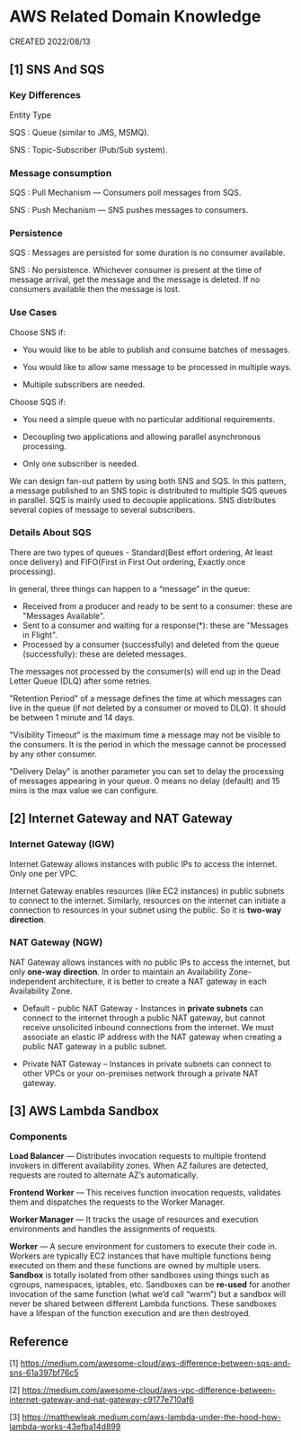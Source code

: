 # AWS Related Domain Knowledge

CREATED 2022/08/13

## [1] SNS And SQS

### Key Differences

Entity Type

SQS : Queue (similar to JMS, MSMQ).

SNS : Topic-Subscriber (Pub/Sub system).

### Message consumption

SQS : Pull Mechanism — Consumers poll messages from SQS.

SNS : Push Mechanism — SNS pushes messages to consumers.

### Persistence

SQS : Messages are persisted for some duration is no consumer available.

SNS : No persistence. Whichever consumer is present at the time of message arrival, get the message and the message is deleted. If no consumers available then the message is lost.

### Use Cases

Choose SNS if:

* You would like to be able to publish and consume batches of messages.

* You would like to allow same message to be processed in multiple ways.

* Multiple subscribers are needed.

Choose SQS if:

* You need a simple queue with no particular additional requirements.

* Decoupling two applications and allowing parallel asynchronous processing.

* Only one subscriber is needed.

We can design fan-out pattern by using both SNS and SQS. In this pattern, a message published to an SNS topic is distributed to multiple SQS queues in parallel. SQS is mainly used to decouple applications. SNS distributes several copies of message to several subscribers.

### Details About SQS

There are two types of queues - Standard(Best effort ordering, At least once delivery) and FIFO(First in First Out ordering, Exactly once processing).

In general, three things can happen to a “message” in the queue:

* Received from a producer and ready to be sent to a consumer: these are "Messages Available".
* Sent to a consumer and waiting for a response(*): these are "Messages in Flight".
* Processed by a consumer (successfully) and deleted from the queue (successfully): these are deleted messages.

The messages not processed by the consumer(s) will end up in the Dead Letter Queue (DLQ) after some retries.

"Retention Period" of a message defines the time at which messages can live in the queue (if not deleted by a consumer or moved to DLQ). It should be between 1 minute and 14 days.

"Visibility Timeout" is the maximum time a message may not be visible to the consumers. It is the period in which the message cannot be processed by any other consumer.

"Delivery Delay" is another parameter you can set to delay the processing of messages appearing in your queue. 0 means no delay (default) and 15 mins is the max value we can configure.

## [2] Internet Gateway and NAT Gateway

### Internet Gateway (IGW)

Internet Gateway allows instances with public IPs to access the internet. Only one per VPC.

Internet Gateway enables resources (like EC2 instances) in public subnets to connect to the internet. Similarly, resources on the internet can initiate a connection to resources in your subnet using the public. So it is **two-way direction**.

### NAT Gateway (NGW)

NAT Gateway allows instances with no public IPs to access the internet, but only **one-way direction**. In order to maintain an Availability Zone-independent architecture, it is better to create a NAT gateway in each Availability Zone.

* Default - public NAT Gateway - Instances in **private subnets** can connect to the internet through a public NAT gateway, but cannot receive unsolicited inbound connections from the internet. We must associate an elastic IP address with the NAT gateway when creating a public NAT gateway in a public subnet.

* Private NAT Gateway – Instances in private subnets can connect to other VPCs or your on-premises network through a private NAT gateway.

## [3] AWS Lambda Sandbox

### Components

**Load Balancer** — Distributes invocation requests to multiple frontend invokers in different availability zones. When AZ failures are detected, requests are routed to alternate AZ’s automatically.

**Frontend Worker** — This receives function invocation requests, validates them and dispatches the requests to the Worker Manager.

**Worker Manager** — It tracks the usage of resources and execution environments and handles the assignments of requests.

**Worker** — A secure environment for customers to execute their code in. Workers are typically EC2 instances that have multiple functions being executed on them and these functions are owned by multiple users. **Sandbox** is totally isolated from other sandboxes using things such as cgroups, namespaces, iptables, etc. Sandboxes can be **re-used** for another invocation of the same function (what we’d call “warm”) but a sandbox will never be shared between different Lambda functions. These sandboxes have a lifespan of the function execution and are then destroyed.

## Reference

[1] <https://medium.com/awesome-cloud/aws-difference-between-sqs-and-sns-61a397bf76c5>

[2] <https://medium.com/awesome-cloud/aws-vpc-difference-between-internet-gateway-and-nat-gateway-c9177e710af6>

[3] <https://matthewleak.medium.com/aws-lambda-under-the-hood-how-lambda-works-43efba14d899>
